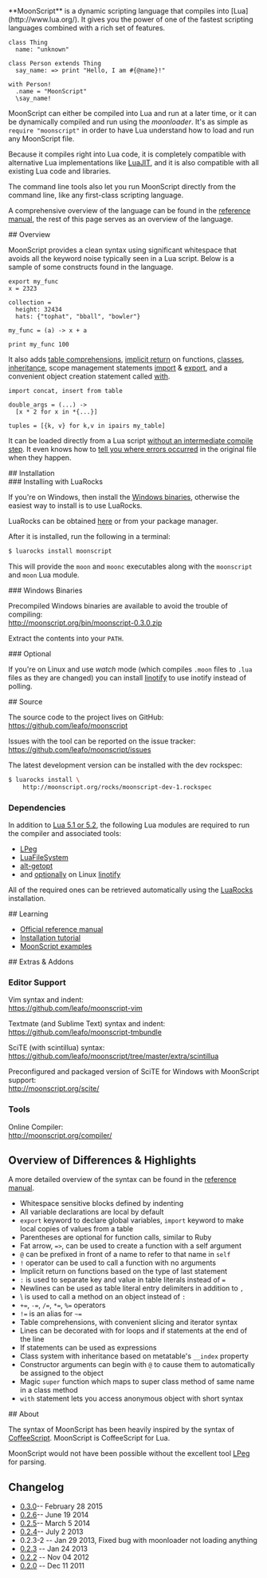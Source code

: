 <div id="intro"></div>
**MoonScript** is a dynamic scripting language that compiles into
[Lua](http://www.lua.org/). It gives you the power of one of the fastest
scripting languages combined with a rich set of features.

```moon
class Thing
  name: "unknown"

class Person extends Thing
  say_name: => print "Hello, I am #{@name}!"

with Person!
  .name = "MoonScript"
  \say_name!
```

MoonScript can either be compiled into Lua and run at a later time, or it can
be dynamically compiled and run using the *moonloader*. It's as simple as
`require "moonscript"` in order to have Lua understand how to load and run any
MoonScript file.

Because it compiles right into Lua code, it is completely compatible with
alternative Lua implementations like [LuaJIT](http://luajit.org), and it is
also compatible with all existing Lua code and libraries.

The command line tools also let you run MoonScript directly from the
command line, like any first-class scripting language.

A comprehensive overview of the language can be found in the [reference
manual](reference/), the rest of this page serves as an overview of the
language.

<div id="overview"></div>
## Overview

MoonScript provides a clean syntax using significant whitespace that avoids all
the keyword noise typically seen in a Lua script. Below is a sample of some
constructs found in the language.

```moon
export my_func
x = 2323

collection =
  height: 32434
  hats: {"tophat", "bball", "bowler"}

my_func = (a) -> x + a

print my_func 100
```

It also adds [table comprehensions](reference/#table_comprehensions), [implicit return](reference/#function_literals) on functions, [classes](reference/#object_oriented_programming),
[inheritance](reference/#inheritance), scope management statements [import](reference/#import_statement) & [export](reference/#export_statement), and a convenient
object creation statement called [with](reference/#with_assignment).

```moon
import concat, insert from table

double_args = (...) ->
  [x * 2 for x in *{...}]

tuples = [{k, v} for k,v in ipairs my_table]
```

It can be loaded directly from a Lua script [without an intermediate
compile step](reference/api.html#autocompiling_with_the_moonscript_module). It even knows how to [tell you
where errors occurred](reference/command_line.html#error_rewriting) in the original file when
they happen.

<div id="installation"></div>
## Installation

<div id="installing_with_luarocks"></div>
### Installing with LuaRocks

If you're on Windows, then install the [Windows binaries](#windows_binaries),
otherwise the easiest way to install is to use LuaRocks.

LuaRocks can be obtained [here](http://www.luarocks.org/) or from your package
manager.

After it is installed, run the following in a terminal:

```bash
$ luarocks install moonscript
```

This will provide the `moon` and `moonc` executables along with the
`moonscript` and `moon` Lua module.


<div id="windows_binaries"></div>
### Windows Binaries

Precompiled Windows binaries are available to avoid the trouble of compiling:  
<http://moonscript.org/bin/moonscript-0.3.0.zip>

Extract the contents into your `PATH`.

<div id="optional"></div>
### Optional

If you're on Linux and use *watch* mode (which compiles `.moon` files to `.lua`
files as they are changed) you can install
[linotify](https://github.com/hoelzro/linotify) to use inotify instead of
polling.

<div id="source"></div>
## Source

The source code to the project lives on GitHub:  
<https://github.com/leafo/moonscript>

Issues with the tool can be reported on the issue tracker:  
<https://github.com/leafo/moonscript/issues>

The latest development version can be installed with the dev rockspec:

```bash
$ luarocks install \
    http://moonscript.org/rocks/moonscript-dev-1.rockspec
```

### Dependencies

In addition to [Lua 5.1 or 5.2](http://lua.org), the following Lua modules are
required to run the compiler and associated tools:

 * [LPeg](http://www.inf.puc-rio.br/~roberto/lpeg/lpeg.html)
 * [LuaFileSystem](http://keplerproject.github.com/luafilesystem/)
 * [alt-getopt](http://luaforge.net/projects/alt-getopt/)
 * and [optionally](#optional) on Linux [linotify](https://github.com/hoelzro/linotify)

All of the required ones can be retrieved automatically using the
[LuaRocks](#installing_with_luarocks) installation.

<div id="learning"></div>
## Learning

 * [Official reference manual](reference/)
 * [Installation tutorial](http://leafo.net/posts/getting_started_with_moonscript.html)
 * [MoonScript examples](https://github.com/leafo/moonscript/wiki/Moonscript-Examples)

<div id="extras"></div>
## Extras & Addons

### Editor Support

Vim syntax and indent:  
<https://github.com/leafo/moonscript-vim>

Textmate (and Sublime Text) syntax and indent:  
<https://github.com/leafo/moonscript-tmbundle>

SciTE (with scintillua) syntax:  
<https://github.com/leafo/moonscript/tree/master/extra/scintillua>

Preconfigured and packaged version of SciTE for Windows with MoonScript
support:  
<http://moonscript.org/scite/>

### Tools

Online Compiler:  
<http://moonscript.org/compiler/>

## Overview of Differences & Highlights

A more detailed overview of the syntax can be found in the
[reference manual](reference/).

 * Whitespace sensitive blocks defined by indenting
 * All variable declarations are local by default
 * `export` keyword to declare global variables, `import` keyword to make local
   copies of values from a table
 * Parentheses are optional for function calls, similar to Ruby
 * Fat arrow, `=>`, can be used to create a function with a self argument
 * `@` can be prefixed in front of a name to refer to that name in `self`
 * `!` operator can be used to call a function with no arguments
 * Implicit return on functions based on the type of last statement
 * `:` is used to separate key and value in table literals instead of `=`
 * Newlines can be used as table literal entry delimiters in addition to `,`
 * \ is used to call a method on an object instead of `:`
 * `+=`, `-=`, `/=`, `*=`, `%=` operators
 * `!=` is an alias for `~=`
 * Table comprehensions, with convenient slicing and iterator syntax
 * Lines can be decorated with for loops and if statements at the end of the line
 * If statements can be used as expressions
 * Class system with inheritance based on metatable's `__index` property
 * Constructor arguments can begin with `@` to cause them to automatically be
   assigned to the object
 * Magic `super` function which maps to super class method of same name in a
   class method
 * `with` statement lets you access anonymous object with short syntax

<div id="about"></div>
## About

The syntax of MoonScript has been heavily inspired by the syntax of
[CoffeeScript](http://jashkenas.github.io/coffee-script/). MoonScript is
CoffeeScript for Lua.

MoonScript would not have been possible without the excellent tool
[LPeg](http://www.inf.puc-rio.br/~roberto/lpeg/) for parsing.

<a name="change_log"></a>
## Changelog

 * [0.3.0](https://github.com/leafo/moonscript/blob/master/CHANGELOG.md#moonscript-v030-2015-2-28)-- February 28 2015
 * [0.2.6](https://github.com/leafo/moonscript/blob/master/CHANGELOG.md#moonscript-v026-2014-6-18)-- June 19 2014
 * [0.2.5](https://github.com/leafo/moonscript/blob/master/CHANGELOG.md#moonscript-v025-2014-3-5)-- March 5 2014
 * [0.2.4](http://leafo.net/posts/moonscript_v024.html)-- July 2 2013
 * 0.2.3-2 -- Jan 29 2013, Fixed bug with moonloader not loading anything
 * [0.2.3](http://leafo.net/posts/moonscript_v023.html) -- Jan 24 2013
 * [0.2.2](http://leafo.net/posts/moonscript_v022.html) -- Nov 04 2012
 * [0.2.0](http://leafo.net/posts/moonscript_v020.html) -- Dec 11 2011

